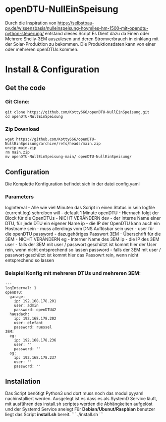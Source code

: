 # openDTU-NullEinSpeisung
Durch die Inspiration von https://selbstbau-pv.de/wissensbasis/nulleinspeisung-hoymiles-hm-1500-mit-opendtu-python-steuerung/ entstand dieses Script
Es Dient dazu da Einen oder Mehrere Shelly-3EM auszulesen und deren Stromverbrauch in einklang mit der Solar-Produktion zu bekommen.
Die Produktionsdaten kann von einer oder mehreren openDTUs kommen.

# Install & Configuration
## Get the code
### Git Clone:
```
git clone https://github.com/Kotty666/openDTU-NullEinSpeisung.git
cd openDTU-NullEinSpeisung
```
### Zip Download
```
wget https://github.com/Kotty666/openDTU-NullEinSpeisung/archive/refs/heads/main.zip
unzip main.zip
rm main.zip
mv openDTU-NullEinSpeisung-main/ openDTU-NullEinSpeisung/
```

## Configuration
Die Komplette Konfiguration befindet sich in der datei config.yaml
### Parameters
logInterval - Alle wie viel Minuten das Script in einen Status in sein logfile (current.log) schreiben will - default 1 Minute 
openDTU - Hiernach folgt der Block für die OpenDTUs - NICHT VERÄNDERN
dev - der Interne Name einer DTU, für jede DTU ein eigener Name
ip - die IP der OpenDTU kann auch ein Hostname sein - muss allerdings vom DNS Auflösbar sein
user - user für die openDTU
password - dazugehöriges Passwort
3EM - Überschrift für die 3EM - NICHT VERÄNDERN
eg - Interner Name des 3EM
ip - die IP des 3EM
user - falls der 3EM mit user / passwort geschützt ist kommt hier der User rein, wenn nicht entsprechend so lassen
password - falls der 3EM mit user / passwort geschützt ist kommt hier das Passowrt rein, wenn nicht entsprechend so lassen

### Beispiel Konfig mit mehreren DTUs und mehreren 3EM:
```
---
logInterval: 1
openDTU:
  garage:
    ip: 192.168.178.201
    user: admin
    password: openDTU42
  hausdach:
    ip: 192.168.178.202
    user: elefant
    password: ruessel
3EM:
  eg:
    ip: 192.168.178.236
    user: ''
    password: ''
  og:
    ip: 192.168.178.237
    user: ''
    password: ''
```
## Installation

Das Script benötigt Python3 und dort muss noch das modul pyyaml nachinstalliert werden.
Ausgelegt ist es dass es als SystemD Service läuft, mit ausführen des install.sh scriptes werden die Abhängkeiten aufgelöst und der Systemd Service anelegt
Für **Debian/Ubunut/Raspbian** benutzer liegt das Script **install.sh** bereit.
´´´
./install.sh
´´´
